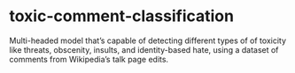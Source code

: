 # toxic-comment-classification
Multi-headed model that’s capable of detecting different types of of toxicity like threats, obscenity, insults, and identity-based hate, using a dataset of comments from Wikipedia’s talk page edits.
